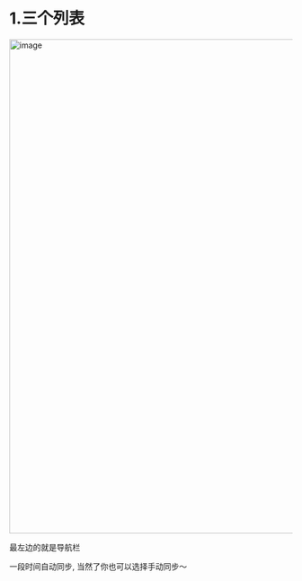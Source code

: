# 1.三个列表
<img width="878" alt="image" src="https://user-images.githubusercontent.com/40928887/122543365-49e24180-d05e-11eb-8cb7-c9caf2ae958b.png">

最左边的就是导航栏

一段时间自动同步, 当然了你也可以选择手动同步～

